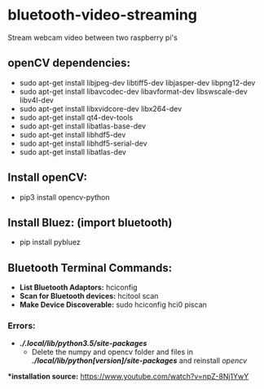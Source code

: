 # bluetooth-video-streaming
Stream webcam video between two raspberry pi's

## openCV dependencies:
* sudo apt-get install libjpeg-dev libtiff5-dev libjasper-dev libpng12-dev<br/>
* sudo apt-get install libavcodec-dev libavformat-dev libswscale-dev libv4l-dev<br/>
* sudo apt-get install libxvidcore-dev libx264-dev<br/>
* sudo apt-get install qt4-dev-tools<br/>
* sudo apt-get install libatlas-base-dev
* sudo apt-get install libhdf5-dev
* sudo apt-get install libhdf5-serial-dev
* sudo apt-get install libatlas-dev


## Install openCV:
* pip3 install opencv-python

## Install Bluez: (import bluetooth)
* pip install pybluez

## Bluetooth Terminal Commands:
* __List Bluetooth Adaptors:__ hciconfig
* __Scan for Bluetooth devices:__ hcitool scan
* __Make Device Discoverable:__ sudo hciconfig hci0 piscan

### Errors:
* __*./.local/lib/python3.5/site-packages*__
  * Delete the numpy and opencv folder and files in __*./local/lib/python[version]/site-packages*__ and reinstall *opencv*


__*installation source:__ https://www.youtube.com/watch?v=npZ-8Nj1YwY
